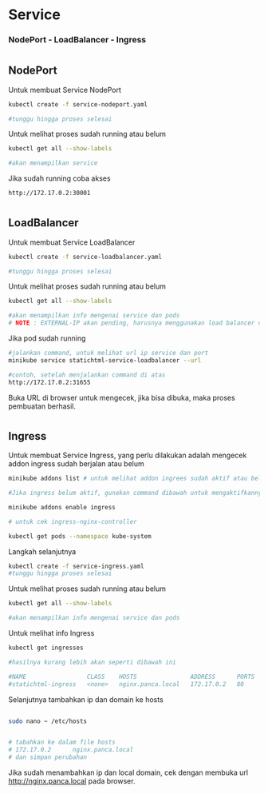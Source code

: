 # Service  
### NodePort - LoadBalancer - Ingress

#
## NodePort

Untuk membuat Service NodePort

```sh
kubectl create -f service-nodeport.yaml

#tunggu hingga proses selesai
```

Untuk melihat proses sudah running atau belum

```sh
kubectl get all --show-labels

#akan menampilkan service
```

Jika sudah running coba akses

```sh
http://172.17.0.2:30001
```

#


## LoadBalancer

Untuk membuat Service LoadBalancer

```sh
kubectl create -f service-loadbalancer.yaml

#tunggu hingga proses selesai
```

Untuk melihat proses sudah running atau belum

```sh
kubectl get all --show-labels

#akan menampilkan info mengenai service dan pods
# NOTE : EXTERNAL-IP akan pending, harusnya menggunakan load balancer dari penyedia layanan Cloud
```

Jika pod sudah running

```sh
#jalankan command, untuk melihat url ip service dan port
minikube service statichtml-service-loadbalancer --url
```

```sh
#contoh, setelah menjalankan command di atas
http://172.17.0.2:31655
```

Buka URL di browser untuk mengecek, jika bisa dibuka, maka proses pembuatan berhasil.

#

## Ingress

Untuk membuat Service Ingress, yang perlu dilakukan adalah mengecek addon ingress sudah berjalan atau belum

```sh
minikube addons list # untuk melihat addon ingrees sudah aktif atau belum

#Jika ingress belum aktif, gunakan command dibawah untuk mengaktifkannya.

minikube addons enable ingress

# untuk cek ingress-nginx-controller

kubectl get pods --namespace kube-system

```
Langkah selanjutnya

```sh
kubectl create -f service-ingress.yaml
#tunggu hingga proses selesai
```

Untuk melihat proses sudah running atau belum

```sh
kubectl get all --show-labels

#akan menampilkan info mengenai service dan pods
```
Untuk melihat info Ingress

```sh
kubectl get ingresses

#hasilnya kurang lebih akan seperti dibawah ini

#NAME                 CLASS    HOSTS               ADDRESS      PORTS   AGE
#statichtml-ingress   <none>   nginx.panca.local   172.17.0.2   80      2m13s

```


Selanjutnya tambahkan ip dan domain ke hosts

```sh

sudo nano ~ /etc/hosts


# tabahkan ke dalam file hosts
# 172.17.0.2      nginx.panca.local
# dan simpan perubahan
```

Jika sudah menambahkan ip dan local domain, cek dengan membuka url http://nginx.panca.local pada browser.

